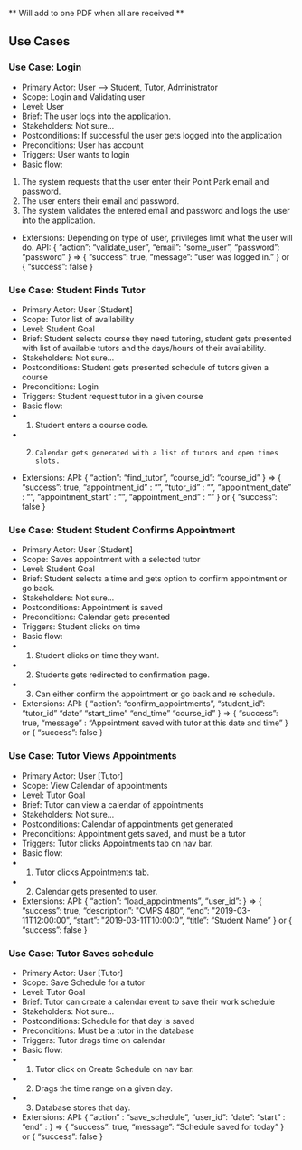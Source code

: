 ** Will add to one PDF when all are received **

## Use Cases
### Use Case: Login
* Primary Actor: User —> Student, Tutor, Administrator
* Scope: Login and Validating user
* Level: User
* Brief: The user logs into the application.
* Stakeholders: Not sure…
* Postconditions: If successful the user gets logged into the application
* Preconditions: User has account
* Triggers: User wants to login
* Basic flow:
1.	The system requests that the user enter their Point Park email and password.
2.	The user enters their email and password.
3.	The system validates the entered email and password and logs the user into the application.
* Extensions: Depending on type of user, privileges limit what the user will do.
API:
{
“action”: “validate_user”,
“email”: “some_user”, 
“password”: “password”
}
=> 
{
“success”: true,
“message”: “user was logged in.”
} 
or 
{
“success”: false
}

### Use Case: Student Finds Tutor
* Primary Actor: User [Student]
* Scope: Tutor list of availability
* Level: Student Goal
* Brief:  Student selects course they need tutoring, student gets presented with list of available tutors and the days/hours of their availability.
* Stakeholders: Not sure…
* Postconditions: Student gets presented schedule of tutors given a course
* Preconditions: Login
* Triggers: Student request tutor in a given course
* Basic flow:
* 1.	Student enters a course code.
* 2.     Calendar gets generated with a list of tutors and open times slots.
* Extensions: 
API:
{
“action”: “find_tutor”,
“course_id”: “course_id” 
}
=> 
{
“success”: true,
“appointment_id” : “”, 
“tutor_id” : “”, “appointment_date” : “”,  “appointment_start” : “”,  “appointment_end” : “”
} 
or 
{
“success”: false
}

### Use Case: Student Student Confirms Appointment
* Primary Actor: User [Student]
* Scope:  Saves appointment with a selected tutor
* Level: Student Goal
* Brief:  Student selects a time and gets option to confirm appointment or go back.
* Stakeholders: Not sure…
* Postconditions: Appointment is saved
* Preconditions: Calendar gets presented
* Triggers: Student clicks on time
* Basic flow:
* 1. Student clicks on time they want.
* 2. Students gets redirected to confirmation page.
* 3. Can either confirm the appointment or go back and re schedule.
* Extensions: 
API:
{
“action”: “confirm_appointments”,
“student_id”:
“tutor_id”
“date”
“start_time”
“end_time”
“course_id”
}
=> 
{
“success”: true,
“message” : “Appointment saved with tutor at this date and time”
} 
or 
{
“success”: false
}

### Use Case: Tutor Views Appointments
* Primary Actor: User [Tutor]
* Scope:  View Calendar of appointments
* Level: Tutor Goal
* Brief: Tutor can view a calendar of appointments
* Stakeholders: Not sure…
* Postconditions: Calendar of appointments get generated
* Preconditions: Appointment gets saved, and must be a tutor 
* Triggers: Tutor clicks Appointments tab on nav bar.
* Basic flow:
* 1. Tutor clicks Appointments tab.
* 2. Calendar gets presented to user.
* Extensions: 
API:
{
“action”: “load_appointments”,
“user_id”:
}
=> 
{
“success”: true,
“description”: "CMPS 480”, “end”: "2019-03-11T12:00:00”, “start”: "2019-03-11T10:00:0”, “title”: “Student Name”
} 
or 
{
“success”: false
}

### Use Case: Tutor Saves schedule 
* Primary Actor: User [Tutor]
* Scope:  Save Schedule for a tutor 
* Level: Tutor Goal
* Brief: Tutor can create a calendar event to save their work schedule 
* Stakeholders: Not sure…
* Postconditions: Schedule for that day is saved
* Preconditions: Must be a tutor in the database
* Triggers: Tutor drags time on calendar
* Basic flow:
* 1. Tutor click on Create Schedule on nav bar.
* 2. Drags the time range on a given day.
* 3. Database stores that day.
* Extensions: 
API:
{
“action” : “save_schedule”,
“user_id”:
“date”:
“start” : “end”  :
}
=> {
“success”: true,
“message”: “Schedule saved for today”
}
or
{
“success”: false
}


